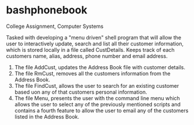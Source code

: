 # bashphonebook

College Assignment, Computer Systems

Tasked with developing  a "menu driven" shell program that will allow the user to interactively update,
search and list all their customer information, which is stored locally in a file called CustDetails.
Keeps track of each customers name, alias, address, phone number and email address.

1. The file AddCust, updates the Address Book file with customer details.
2. The file RmCust, removes all the customers information from the Address Book.
3. The file FindCust, allows the user to search for an existing customer based uon any of that
customers personal information.
4. The file Menu, presents the user with the command line menu which allows the user to select
any of the previously mentioned scripts and contains a fourth feature to allow the user to email
any of the customers listed in the Address Book.

